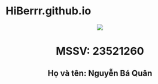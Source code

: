 # HiBerrr.github.io
<!DOCTYPE html>
<html>
<head>
<title>Thực hành nhập môn mạng máy tính - 2021</title>
</head>
<body>
<center><img src="http://www.celuit.edu.vn/sites/default/files/photos/large/202110/kimg0816.jpg"/></<center>
<center><h1>MSSV: 23521260</h1></center>
<center><h2> Họ và tên: Nguyễn Bá Quân</h2></center>
</body>
</html>
